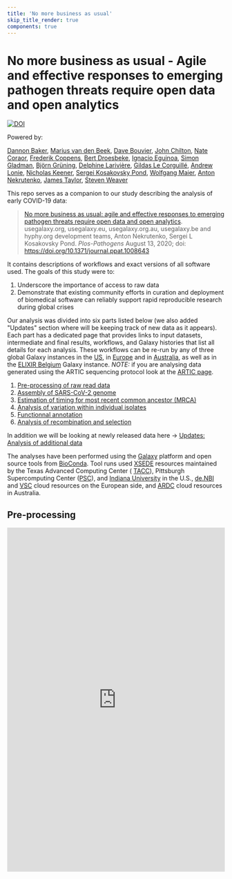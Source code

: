 ```yaml
---
title: 'No more business as usual'
skip_title_render: true
components: true
---
```


# No more business as usual - Agile and effective responses to emerging pathogen threats require open data and open analytics

[![DOI](https://zenodo.org/badge/DOI/10.5281/zenodo.3685264.svg)](https://doi.org/10.5281/zenodo.3685264)

<p class="shieldlist">
Powered by:
<FlatShield label="usegalaxy" message="org" href="https://usegalaxy.org"/>
<FlatShield label="usegalaxy" message="eu" href="https://usegalaxy.eu"/>
<FlatShield label="usegalaxy" message="be" href="https://usegalaxy.be"/>
<FlatShield label="usegalaxy" message="org.au" href="https://usegalaxy.org.au"/>
<FlatShield label="usegalaxy" message="fr" href="https://usegalaxy.fr"/>
</p>

[Dannon Baker](https://github.com/dannon),
[Marius van den Beek](https://github.com/mvdbeek),
[Dave Bouvier](https://github.com/davebx),
[John Chilton](https://github.com/jmchilton),
[Nate Coraor](https://github.com/natefoo),
[Frederik Coppens](https://covid19.galaxyproject.org/genomics/no-more-business-as-usual/frederikcoppens),
[Bert Droesbeke](https://github.com/bedroesb),
[Ignacio Eguinoa](https://github.com/ieguinoa),
[Simon Gladman](https://github.com/slugger70),
[Björn Grüning](https://github.com/bgruening),
[Delphine Larivière](https://github.com/Delphine-L),
[Gildas Le Corguillé](https://github.com/lecorguille),
[Andrew Lonie](https://github.com/alonie),
[Nicholas Keener](https://github.com/nickeener),
[Sergei Kosakovsky Pond](https://github.com/spond),
[Wolfgang Maier](https://github.com/wm75),
[Anton Nekrutenko](https://github.com/nekrut),
[James Taylor](https://github.com/jxtx),
[Steven Weaver](https://github.com/stevenweaver)

This repo serves as a companion to our study describing the analysis of early COVID-19 data:

> [No more business as usual: agile and effective responses to emerging pathogen threats require open data and open analytics](https://doi.org/10.1371/journal.ppat.1008643). usegalaxy.org, usegalaxy.eu, usegalaxy.org.au, usegalaxy.be and hyphy.org development teams, Anton Nekrutenko, Sergei L Kosakovsky Pond. *Plos-Pathogens* August 13, 2020; doi: https://doi.org/10.1371/journal.ppat.1008643

It contains descriptions of workflows and exact versions of all software used. The goals of this study were to:

 1. Underscore the importance of access to raw data
 2. Demonstrate that existing community efforts in curation and deployment of biomedical software can reliably support rapid reproducible research during global crises

Our analysis was divided into six parts listed below (we also added "Updates" section where will be keeping track of new data as it appears). Each part has a dedicated page that provides links to input datasets, intermediate and final results, workflows, and Galaxy histories that list all details for each analysis. These workflows can be re-run by any of three global Galaxy instances in the [US](http://usegalaxy.org), in [Europe](http://usegalaxy.eu) and in [Australia](https://usegalaxy.org.au), as well as in the [ELIXIR Belgium](https://usegalaxy.be) Galaxy instance. *NOTE:* if you are analysing data generated using the ARTIC sequencing protocol look at the [ARTIC page](https://covid19.galaxyproject.org/artic/).

  1. [Pre-processing of raw read data](https://covid19.galaxyproject.org/genomics/no-more-business-as-usual/1-PreProcessing)
  2. [Assembly of SARS-CoV-2 genome](https://covid19.galaxyproject.org/genomics/no-more-business-as-usual/2-Assembly)
  3. [Estimation of timing for most recent common ancestor (MRCA)](https://covid19.galaxyproject.org/genomics/no-more-business-as-usual/3-MRCA)
  4. [Analysis of variation within individual isolates](https://covid19.galaxyproject.org/genomics/no-more-business-as-usual/4-Variation)
  5. [Functionnal annotation](https://covid19.galaxyproject.org/genomics/no-more-business-as-usual/5-annotation)
  6. [Analysis of recombination and selection](https://covid19.galaxyproject.org/genomics/no-more-business-as-usual/6-RecombinationSelection)


In addition we will be looking at newly released data here &#8594; [Updates: Analysis of additional data](https://covid19.galaxyproject.org/genomics/no-more-business-as-usual/updates)

 The analyses have been performed using the [Galaxy](http://galaxyproject.org) platform and open source tools from 
 [BioConda](https://bioconda.github.io/). Tool runs used [XSEDE](https://www.xsede.org/) resources maintained by the Texas Advanced Computing Center (
[TACC](https://www.tacc.utexas.edu/)), Pittsburgh Supercomputing Center ([PSC](https://www.psc.edu/)), and 
[Indiana University](https://jetstream-cloud.org/) in the U.S., [de.NBI](https://www.denbi.de/) and [VSC](https://www.vscentrum.be) 
cloud resources on the European side, and [ARDC](https://ardc.edu.au) cloud resources in Australia.

## Pre-processing
<iframe width="100%" height="796" frameborder="0" src="https://covid19.galaxyproject.org/genomics/no-more-business-as-usual/1-PreProcessing" />

## Assembly
<iframe width="100%" height="796" frameborder="0" src="https://covid19.galaxyproject.org/genomics/no-more-business-as-usual/2-Assembly" />

## MRCA
<iframe width="100%" height="796" frameborder="0" src="https://covid19.galaxyproject.org/genomics/no-more-business-as-usual/3-MRCA" />

## Variation
<iframe width="100%" height="796" frameborder="0" src="https://covid19.galaxyproject.org/genomics/no-more-business-as-usual/4-Variation" />

## Annotation
<iframe width="100%" height="796" frameborder="0" src="https://covid19.galaxyproject.org/genomics/no-more-business-as-usual/5-annotation" />

## RecombinationSelection
<iframe width="100%" height="796" frameborder="0" src="https://covid19.galaxyproject.org/genomics/no-more-business-as-usual/6-RecombinationSelection" />

## Deploy
<iframe width="100%" height="796" frameborder="0" src="https://covid19.galaxyproject.org/genomics/no-more-business-as-usual/6-RecombinationSelection" />


<p class="center">
  <a href="https://galaxyproject.org">   <img src="/images/covid19/logos/galaxy_logo.png" width= "22%" alt="Galaxy Project" /></a> &nbsp;
  <a href="https://galaxyproject.eu">    <img src="https://raw.githubusercontent.com/usegalaxy-eu/branding/master/galaxy-eu/galaxy-eu.256.png" width= "20%" alt="European Galaxy Project" /></a> &nbsp;
  <a href="https://usegalaxy-au.github.io/">    <img src="/images/covid19/logos/galaxy_australia.png" width="20%" alt="Australian Galaxy Project" /></a> &nbsp;
  <a href="https://bioconda.org">        <img src="/images/covid19/logos/bioconda_logo.png" width="20%" alt="bioconda" /></a> &nbsp;
  <a href="https://xsede.org">           <img src="/images/covid19/logos/xsede_logo.png" width="20%" alt="XSEDE" /></a> &nbsp;
  <a href="https://www.tacc.utexas.edu"> <img src="/images/covid19/logos/tacc_logo.png" width="20%" alt="TACC" /></a> &nbsp;
  <a href="https://www.denbi.de">        <img src="/images/covid19/logos/denbi-logo-color.svg" width="20%" alt="de.NBI" /></a> &nbsp;
  <a href="https://elixir-europe.org">   <img src="/images/covid19/logos/elixir_logo.png" width="15%" alt="ELIXIR" /></a> &nbsp;
  <a href="https://www.psc.edu">         <img src="/images/covid19/logos/psc_logo.jpg" width="20%" alt="PSC" /></a> &nbsp;
  <a href="https://www.iu.edu">          <img src="/images/covid19/logos/iu_logo.jpg" width="20%" alt="Indiana University" /></a> &nbsp;
  <a href="https://training.galaxyproject.org"> <img src="/images/covid19/logos/gtn_logo.png" width="20%" alt="Galaxy Training Network" /></a> &nbsp;
  <a href="https://bioplatforms.com">    <img src="/images/covid19/logos/bpa_logo.png" width="20%" alt="Bio Platforms Australia" /></a> &nbsp;
  <a href="https://ardc.ed.au">          <img src="/images/covid19/logos/ardc_logo.png" width="20%" alt="Australian Research Data Commons" /></a> &nbsp;
  <a href="http://www.vib.be/">          <img src="/images/covid19/logos/vib_tagline_pos_rgb.png" width="15%" alt="VIB" /></a> &nbsp;
  <a href="https://www.elixir-belgium.org">    <img src="/images/covid19/logos/ELIXIR_BELGIUM_white_background.png" width="15%" alt="ELIXIR Belgium" /></a> &nbsp;
  <a href="https://www.vscentrum.be">          <img src="/images/covid19/logos/VSC-logo.png" width="25%" alt="Vlaams Supercomputer Center" /></a> &nbsp;
  <a href="https://www.eosc-life.eu">          <img src="/images/covid19/logos/eosclife.png" width="10%" alt="EOSC-Life" /></a> &nbsp;
  <a href="https://datamonkey.org">          <img src="/images/covid19/logos/datamonkey.svg" alt="Datamonkey" width = "150px" /></a> &nbsp;
  <a href="https://www.france-bioinformatique.fr/en">          <img src="/images/covid19/logos/ifb.png" alt="IFB" width = "20%" /></a> &nbsp;
</p>
